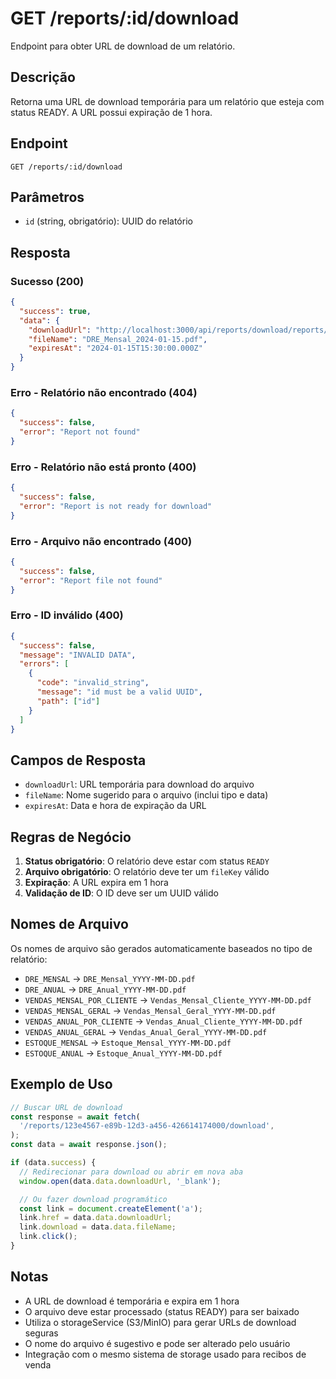 # GET /reports/:id/download

Endpoint para obter URL de download de um relatório.

## Descrição

Retorna uma URL de download temporária para um relatório que esteja com status READY. A URL possui expiração de 1 hora.

## Endpoint

```
GET /reports/:id/download
```

## Parâmetros

- `id` (string, obrigatório): UUID do relatório

## Resposta

### Sucesso (200)

```json
{
  "success": true,
  "data": {
    "downloadUrl": "http://localhost:3000/api/reports/download/reports/test-file.pdf?expires=1703123456789",
    "fileName": "DRE_Mensal_2024-01-15.pdf",
    "expiresAt": "2024-01-15T15:30:00.000Z"
  }
}
```

### Erro - Relatório não encontrado (404)

```json
{
  "success": false,
  "error": "Report not found"
}
```

### Erro - Relatório não está pronto (400)

```json
{
  "success": false,
  "error": "Report is not ready for download"
}
```

### Erro - Arquivo não encontrado (400)

```json
{
  "success": false,
  "error": "Report file not found"
}
```

### Erro - ID inválido (400)

```json
{
  "success": false,
  "message": "INVALID DATA",
  "errors": [
    {
      "code": "invalid_string",
      "message": "id must be a valid UUID",
      "path": ["id"]
    }
  ]
}
```

## Campos de Resposta

- `downloadUrl`: URL temporária para download do arquivo
- `fileName`: Nome sugerido para o arquivo (inclui tipo e data)
- `expiresAt`: Data e hora de expiração da URL

## Regras de Negócio

1. **Status obrigatório**: O relatório deve estar com status `READY`
2. **Arquivo obrigatório**: O relatório deve ter um `fileKey` válido
3. **Expiração**: A URL expira em 1 hora
4. **Validação de ID**: O ID deve ser um UUID válido

## Nomes de Arquivo

Os nomes de arquivo são gerados automaticamente baseados no tipo de relatório:

- `DRE_MENSAL` → `DRE_Mensal_YYYY-MM-DD.pdf`
- `DRE_ANUAL` → `DRE_Anual_YYYY-MM-DD.pdf`
- `VENDAS_MENSAL_POR_CLIENTE` → `Vendas_Mensal_Cliente_YYYY-MM-DD.pdf`
- `VENDAS_MENSAL_GERAL` → `Vendas_Mensal_Geral_YYYY-MM-DD.pdf`
- `VENDAS_ANUAL_POR_CLIENTE` → `Vendas_Anual_Cliente_YYYY-MM-DD.pdf`
- `VENDAS_ANUAL_GERAL` → `Vendas_Anual_Geral_YYYY-MM-DD.pdf`
- `ESTOQUE_MENSAL` → `Estoque_Mensal_YYYY-MM-DD.pdf`
- `ESTOQUE_ANUAL` → `Estoque_Anual_YYYY-MM-DD.pdf`

## Exemplo de Uso

```javascript
// Buscar URL de download
const response = await fetch(
  '/reports/123e4567-e89b-12d3-a456-426614174000/download',
);
const data = await response.json();

if (data.success) {
  // Redirecionar para download ou abrir em nova aba
  window.open(data.data.downloadUrl, '_blank');

  // Ou fazer download programático
  const link = document.createElement('a');
  link.href = data.data.downloadUrl;
  link.download = data.data.fileName;
  link.click();
}
```

## Notas

- A URL de download é temporária e expira em 1 hora
- O arquivo deve estar processado (status READY) para ser baixado
- Utiliza o storageService (S3/MinIO) para gerar URLs de download seguras
- O nome do arquivo é sugestivo e pode ser alterado pelo usuário
- Integração com o mesmo sistema de storage usado para recibos de venda
